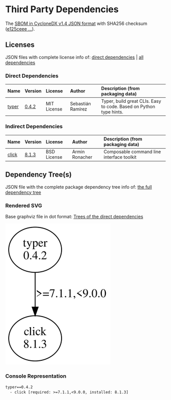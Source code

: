 # Third Party Dependencies

<!--[[[fill sbom_sha256()]]]-->
The [SBOM in CycloneDX v1.4 JSON format](https://github.com/sthagen/pilli/blob/default/sbom.json) with SHA256 checksum ([e125ceee ...](https://raw.githubusercontent.com/sthagen/pilli/default/sbom.json.sha256 "sha256:e125ceee6bbc307ac10868f848d61be05f156f9388473c6be4601e2dc18c47b7")).
<!--[[[end]]] (checksum: cf88f4045b300b962e13e1aa5464452d)-->
## Licenses 

JSON files with complete license info of: [direct dependencies](direct-dependency-licenses.json) | [all dependencies](all-dependency-licenses.json)

### Direct Dependencies

<!--[[[fill direct_dependencies_table()]]]-->
| Name                                       | Version                                        | License     | Author            | Description (from packaging data)                                  |
|:-------------------------------------------|:-----------------------------------------------|:------------|:------------------|:-------------------------------------------------------------------|
| [typer](https://github.com/tiangolo/typer) | [0.4.2](https://pypi.org/project/typer/0.4.2/) | MIT License | Sebastián Ramírez | Typer, build great CLIs. Easy to code. Based on Python type hints. |
<!--[[[end]]] (checksum: 5ac75a28e0476b9a0208aa71188fb159)-->

### Indirect Dependencies

<!--[[[fill indirect_dependencies_table()]]]-->
| Name                                          | Version                                        | License     | Author         | Description (from packaging data)         |
|:----------------------------------------------|:-----------------------------------------------|:------------|:---------------|:------------------------------------------|
| [click](https://palletsprojects.com/p/click/) | [8.1.3](https://pypi.org/project/click/8.1.3/) | BSD License | Armin Ronacher | Composable command line interface toolkit |
<!--[[[end]]] (checksum: dc3a866a7aa3332404bde3da87727cb9)-->

## Dependency Tree(s)

JSON file with the complete package dependency tree info of: [the full dependency tree](package-dependency-tree.json)

### Rendered SVG

Base graphviz file in dot format: [Trees of the direct dependencies](package-dependency-tree.dot.txt)

<img src="./package-dependency-tree.svg" alt="Trees of the direct dependencies" title="Trees of the direct dependencies"/>

### Console Representation

<!--[[[fill dependency_tree_console_text()]]]-->
````console
typer==0.4.2
  - click [required: >=7.1.1,<9.0.0, installed: 8.1.3]
````
<!--[[[end]]] (checksum: 8d01c79cc883a6902d63bfd83f452885)-->
